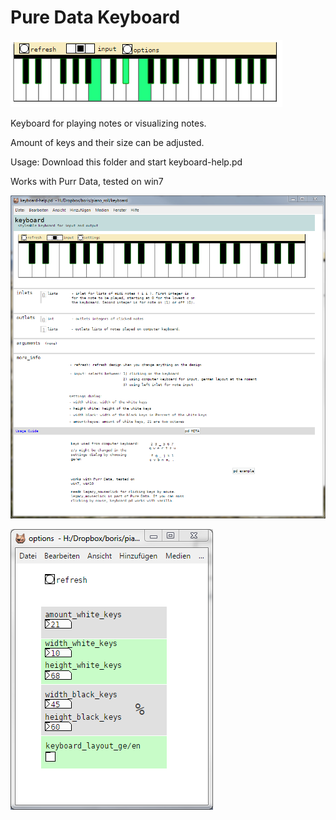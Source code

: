# Pure Data Keyboard

![alt tag](keyboard.png)

Keyboard for playing notes or visualizing notes.

Amount of keys and their size can be adjusted.

Usage: Download this folder and start keyboard-help.pd

Works with Purr Data, tested on win7
 

![alt tag](keyboard-help.png)


![alt tag](options.png)



